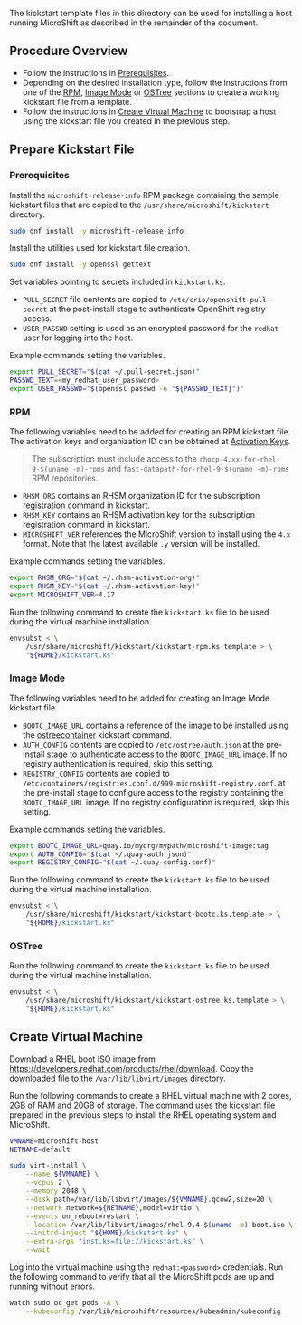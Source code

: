 The kickstart template files in this directory can be used for installing
a host running MicroShift as described in the remainder of the document.

## Procedure Overview

* Follow the instructions in [Prerequisites](#prerequisites).
* Depending on the desired installation type, follow the instructions from one of
  the [RPM](#RPM), [Image Mode](#image-mode) or [OSTree](#OSTree) sections to
  create a working kickstart file from a template.
* Follow the instructions in [Create Virtual Machine](#create-virtual-machine)
  to bootstrap a host using the kickstart file you created in the previous step.

## Prepare Kickstart File

### Prerequisites

Install the `microshift-release-info` RPM package containing the sample kickstart
files that are copied to the `/usr/share/microshift/kickstart` directory.

```bash
sudo dnf install -y microshift-release-info
```

Install the utilities used for kickstart file creation.

```bash
sudo dnf install -y openssl gettext
```

Set variables pointing to secrets included in `kickstart.ks`.

* `PULL_SECRET` file contents are copied to `/etc/crio/openshift-pull-secret`
  at the post-install stage to authenticate OpenShift registry access.
* `USER_PASSWD` setting is used as an encrypted password for the `redhat` user
  for logging into the host.

Example commands setting the variables.

```bash
export PULL_SECRET="$(cat ~/.pull-secret.json)"
PASSWD_TEXT=<my_redhat_user_password>
export USER_PASSWD="$(openssl passwd -6 "${PASSWD_TEXT}")"
```

### RPM

The following variables need to be added for creating an RPM kickstart file.
The activation keys and organization ID can be obtained at [Activation Keys](https://console.redhat.com/insights/connector/activation-keys).

> The subscription must include access to the `rhocp-4.xx-for-rhel-9-$(uname -m)-rpms`
> and `fast-datapath-for-rhel-9-$(uname -m)-rpms` RPM repositories.

* `RHSM_ORG` contains an RHSM organization ID for the subscription registration
  command in kickstart.
* `RHSM_KEY` contains an RHSM activation key for the subscription registration
  command in kickstart.
* `MICROSHIFT_VER` references the MicroShift version to install using the `4.x`
  format. Note that the latest available `.y` version will be installed.

Example commands setting the variables.

```bash
export RHSM_ORG="$(cat ~/.rhsm-activation-org)"
export RHSM_KEY="$(cat ~/.rhsm-activation-key)"
export MICROSHIFT_VER=4.17
```

Run the following command to create the `kickstart.ks` file to be used during
the virtual machine installation.

```bash
envsubst < \
    /usr/share/microshift/kickstart/kickstart-rpm.ks.template > \
    "${HOME}/kickstart.ks"
```

### Image Mode

The following variables need to be added for creating an Image Mode kickstart file.

* `BOOTC_IMAGE_URL` contains a reference of the image to be installed using the
  [ostreecontainer](https://pykickstart.readthedocs.io/en/latest/kickstart-docs.html#ostreecontainer) kickstart command.
* `AUTH_CONFIG` contents are copied to `/etc/ostree/auth.json` at the pre-install
  stage to authenticate access to the `BOOTC_IMAGE_URL` image. If no registry
  authentication is required, skip this setting.
* `REGISTRY_CONFIG` contents are copied to `/etc/containers/registries.conf.d/999-microshift-registry.conf`.
  at the pre-install stage to configure access to the registry containing the
  `BOOTC_IMAGE_URL` image. If no registry configuration is required, skip this
  setting.

Example commands setting the variables.

```bash
export BOOTC_IMAGE_URL=quay.io/myorg/mypath/microshift-image:tag
export AUTH_CONFIG="$(cat ~/.quay-auth.json)"
export REGISTRY_CONFIG="$(cat ~/.quay-config.conf)"
```

Run the following command to create the `kickstart.ks` file to be used during
the virtual machine installation.

```bash
envsubst < \
    /usr/share/microshift/kickstart/kickstart-bootc.ks.template > \
    "${HOME}/kickstart.ks"
```

### OSTree
<TODO>

Run the following command to create the `kickstart.ks` file to be used during
the virtual machine installation.

```bash
envsubst < \
    /usr/share/microshift/kickstart/kickstart-ostree.ks.template > \
    "${HOME}/kickstart.ks"
```

## Create Virtual Machine

Download a RHEL boot ISO image from https://developers.redhat.com/products/rhel/download.
Copy the downloaded file to the `/var/lib/libvirt/images` directory.

Run the following commands to create a RHEL virtual machine with 2 cores, 2GB of
RAM and 20GB of storage. The command uses the kickstart file prepared in the
previous steps to install the RHEL operating system and MicroShift.

```bash
VMNAME=microshift-host
NETNAME=default

sudo virt-install \
    --name ${VMNAME} \
    --vcpus 2 \
    --memory 2048 \
    --disk path=/var/lib/libvirt/images/${VMNAME}.qcow2,size=20 \
    --network network=${NETNAME},model=virtio \
    --events on_reboot=restart \
    --location /var/lib/libvirt/images/rhel-9.4-$(uname -m)-boot.iso \
    --initrd-inject "${HOME}/kickstart.ks" \
    --extra-args "inst.ks=file://kickstart.ks" \
    --wait
```

Log into the virtual machine using the `redhat:<password>` credentials.
Run the following command to verify that all the MicroShift pods are up and running
without errors.

```bash
watch sudo oc get pods -A \
    --kubeconfig /var/lib/microshift/resources/kubeadmin/kubeconfig
```
